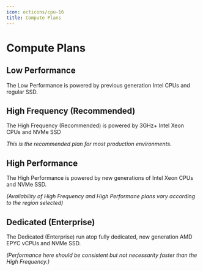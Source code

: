 ```yaml
---
icon: octicons/cpu-16
title: Compute Plans
---
```


# Compute Plans

## Low Performance

The Low Performance is powered by previous generation Intel CPUs and regular SSD.

## High Frequency (Recommended)

The High Frequency (Recommended) is powered by 3GHz+ Intel Xeon CPUs and NVMe SSD

_This is the recommended plan for most production environments._

## High Performance

The High Performance is powered by new generations of Intel Xeon CPUs and NVMe SSD.

_(Availability of High Frequency and High Performane plans vary according to the region selected)_


## Dedicated (Enterprise)

The Dedicated (Enterprise) run atop fully dedicated, new generation AMD EPYC vCPUs and NVMe SSD.

_(Performance here should be consistent but not necessarity faster than the High Frequency.)_


